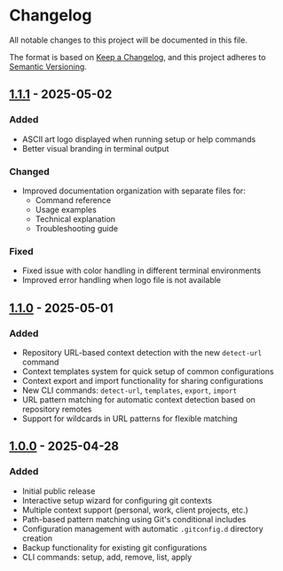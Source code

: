 # Changelog

All notable changes to this project will be documented in this file.

The format is based on [Keep a Changelog](https://keepachangelog.com/en/1.0.0/),
and this project adheres to [Semantic Versioning](https://semver.org/spec/v2.0.0.html).

## [1.1.1] - 2025-05-02

### Added

- ASCII art logo displayed when running setup or help commands
- Better visual branding in terminal output

### Changed

- Improved documentation organization with separate files for:
  - Command reference
  - Usage examples
  - Technical explanation
  - Troubleshooting guide

### Fixed

- Fixed issue with color handling in different terminal environments
- Improved error handling when logo file is not available

## [1.1.0] - 2025-05-01

### Added

- Repository URL-based context detection with the new `detect-url` command
- Context templates system for quick setup of common configurations
- Context export and import functionality for sharing configurations
- New CLI commands: `detect-url`, `templates`, `export`, `import`
- URL pattern matching for automatic context detection based on repository remotes
- Support for wildcards in URL patterns for flexible matching

## [1.0.0] - 2025-04-28

### Added

- Initial public release
- Interactive setup wizard for configuring git contexts
- Multiple context support (personal, work, client projects, etc.)
- Path-based pattern matching using Git's conditional includes
- Configuration management with automatic `.gitconfig.d` directory creation
- Backup functionality for existing git configurations
- CLI commands: setup, add, remove, list, apply

[1.1.1]: https://github.com/befreestudios-io/git-context-switcher/compare/v1.1.0...v1.1.1
[1.1.0]: https://github.com/befreestudios-io/git-context-switcher/compare/v1.0.0...v1.1.0
[1.0.0]: https://github.com/befreestudios-io/git-context-switcher/releases/tag/v1.0.0
